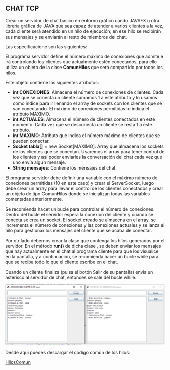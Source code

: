 ## CHAT TCP
Crear un servidor de chat basico en entorno gráfico uando JAVAFX u otra librería gráfica de JAVA que sea capaz de atender a varios clientes a la vez, cada cliente será atendido en un hilo de ejecución; en ese hilo se recibirán sus mensajes y se enviarán al resto de miembros del chat.

Las especificacione son las siguientes:

El programa servidor define el número máximo de conexiones que admite e irá controlando los clientes que actualmente estén conectados, para ello utiliza un objeto de la clase **ComunHilos** que será compartido por todos los hilos. 

Este objeto contiene los siguientes atributos:
* **int CONEXIONES**: Almacena el número de conexiones de clientes. Cada vez que se conecta un cliente sumamos 1 a este atributo y lo usamos como índice para ir llenando el array de sockets con los clientes que se van conectando. El máximo de conexiones permitidas lo indica el atributo MAXIMO.
* **int ACTUALES**: Almacena el número de clientes conectados en este momento. Cada vez que se desconecta un cliente se resta 1 a este atributo.
* **int MAXIMO**: Atributo que indica el número máximo de clientes que se pueden conectar.
* **Socket tabla[]** = new Socket[MAXIMO]: Array que almacena los sockets de los clientes que se conectan. Usaremos el array para tener control de los clientes y así poder enviarles la conversación del chat cada vez que uno envía algún mensaje.
* **String mensajes**: Contiene los mensajes del chat.

El programa servidor debe definir una variable con el máximo número de conexiones permitidas (10 en este caso) y crear el ServerSocket, luego debe crear un array para llevar el control de los clientes conectados y crear un objeto de tipo ComunHilos donde se inicializan todas las variables comentadas anteriormente. 

Se recomienda hacet un bucle para controlar el número de  conexiones. Dentro del bucle el servidor espera la conexión del cliente y cuando se conecta se crea un socket. El socket creado se almacena en el array, se incrementa el número de conexiones y las conexiones actuales y se lanza el hilo para gestionar los mensajes del cliente que se acaba de conectar.

Por otr lado debemos crear la clase que contenga los hilos generados por el servidor. En el método **run()** de dicha clase , se deben enviar los mensajes que hay actualmente en el chat al programa cliente para que los visualice en la pantalla, y a continuación, se recomienda hacer un bucle while para que se reciba todo lo que el cliente escribe en el chat.

Cuando un cliente finaliza (pulsa el botón Salir de su pantalla) envía un asterisco al servidor de chat, entonces se sale del bucle while.

![IMAGENES/ea990fab4203c6b091ba9c2b01f1364d.png](IMAGENES/ea990fab4203c6b091ba9c2b01f1364d.png)

Desde aqui puedes descargar el código común de los hilos:

[HilosComun](CODIGO/HilosComun.java)

